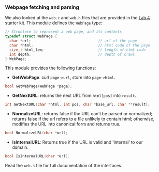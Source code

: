 
### Webpage fetching and parsing

We also looked at the `web.c` and `web.h` files that are provided in the [Lab 4]({{site.labs}}/Lab4.html) starter kit.  This module defines the `WebPage` type:

```c
// Structure to represent a web page, and its contents
typedef struct WebPage {
  char *url;                               // url of the page
  char *html;                              // html code of the page
  size_t html_len;                         // length of html code
  int depth;                               // depth of crawl
} WebPage;
```

This module provides the following functions:

 * **GetWebPage**: curl `page->url`, store into `page->html`.
	
```c
bool GetWebPage(WebPage *page);
```

 * **GetNextURL**: returns the next URL from `html[pos]` into `result`.

```c
int GetNextURL(char *html, int pos, char *base_url, char **result);
```

 * **NormalizeURL**: returns false if the URL can't be parsed or normalized; returns false if the url refers to a file unlikely to contain html; otherwise, modifies the URL into canonical form and returns true.

```c
bool NormalizeURL(char *url);
```

 * **IsInternalURL**: Returns true if the URL is valid and 'internal' to our domain.

```c
bool IsInternalURL(char *url);
```

Read the `web.h` file for full documentation of the interfaces.
